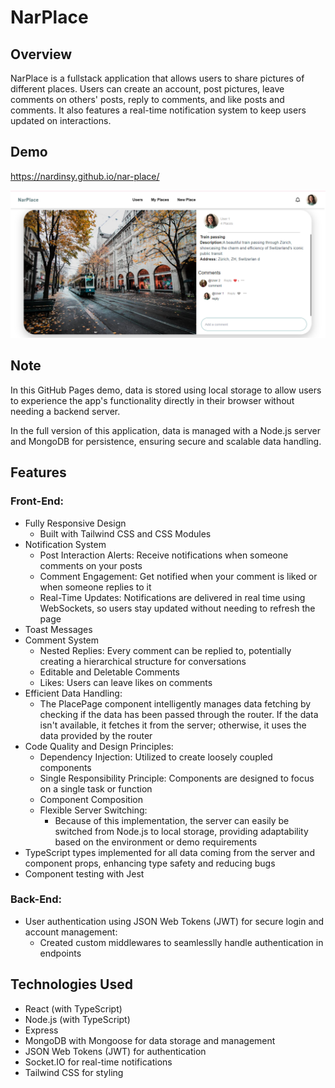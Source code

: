# NarPlace

## Overview

NarPlace is a fullstack application that allows users to share pictures of different places. Users can create an account, post pictures, leave comments on others' posts, reply to comments, and like posts and comments. It also features a real-time notification system to keep users updated on interactions.

## Demo

https://nardinsy.github.io/nar-place/

![Screenshot of the application](frontend/src//assets/Screenshot.png)

## Note

In this GitHub Pages demo, data is stored using local storage to allow users to experience the app's functionality directly in their browser without needing a backend server.

In the full version of this application, data is managed with a Node.js server and MongoDB for persistence, ensuring secure and scalable data handling.

## Features

### Front-End:

- Fully Responsive Design
  - Built with Tailwind CSS and CSS Modules
- Notification System
  - Post Interaction Alerts: Receive notifications when someone comments on your posts
  - Comment Engagement: Get notified when your comment is liked or when someone replies to it
  - Real-Time Updates: Notifications are delivered in real time using WebSockets, so users stay updated without needing to refresh the page
- Toast Messages
- Comment System
  - Nested Replies: Every comment can be replied to, potentially creating a hierarchical structure for conversations
  - Editable and Deletable Comments
  - Likes: Users can leave likes on comments
- Efficient Data Handling:
  - The PlacePage component intelligently manages data fetching by checking if the data has been passed through the router. If the data isn't available, it fetches it from the server; otherwise, it uses the data provided by the router
- Code Quality and Design Principles:
  - Dependency Injection: Utilized to create loosely coupled components
  - Single Responsibility Principle: Components are designed to focus on a single task or function
  - Component Composition
  - Flexible Server Switching:
    - Because of this implementation, the server can easily be switched from Node.js to local storage, providing adaptability based on the environment or demo requirements
- TypeScript types implemented for all data coming from the server and component props, enhancing type safety and reducing bugs
- Component testing with Jest

### Back-End:

- User authentication using JSON Web Tokens (JWT) for secure login and account management:
  - Created custom middlewares to seamlesslly handle authentication in endpoints

## Technologies Used

- React (with TypeScript)
- Node.js (with TypeScript)
- Express
- MongoDB with Mongoose for data storage and management
- JSON Web Tokens (JWT) for authentication
- Socket.IO for real-time notifications
- Tailwind CSS for styling
